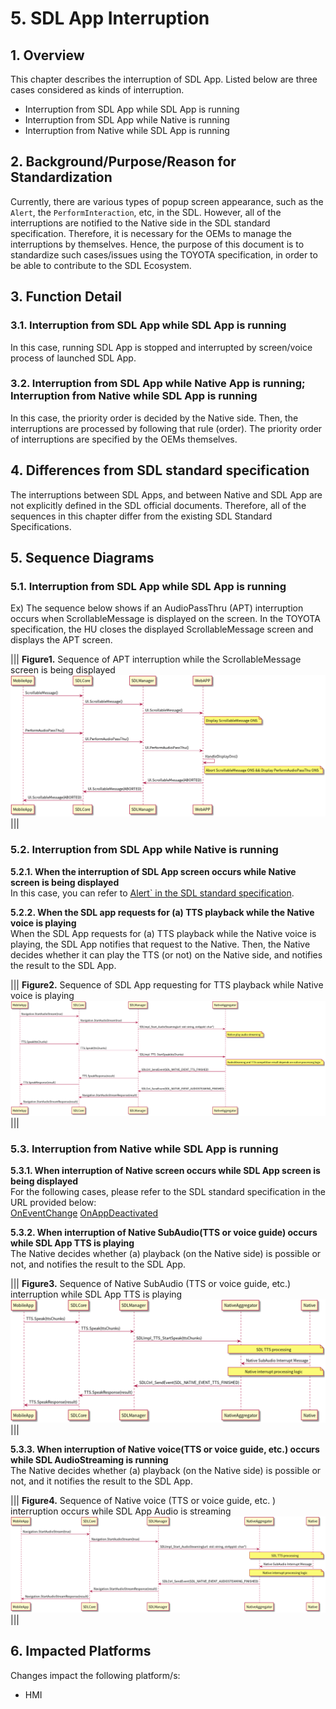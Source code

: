 # 5. SDL App Interruption

## 1. Overview
This chapter describes the interruption of SDL App.
Listed below are three cases considered as kinds of interruption.

- Interruption from SDL App while SDL App is running
- Interruption from SDL App while Native is running
- Interruption from Native while SDL App is running

## 2. Background/Purpose/Reason for Standardization
Currently, there are various types of popup screen appearance, such as the `Alert`, the `PerformInteraction`, etc, in the SDL.
However, all of the interruptions are notified to the Native side in the SDL standard specification. Therefore, it is necessary for the OEMs to manage the interruptions by themselves.
Hence, the purpose of this document is to standardize such cases/issues using the TOYOTA specification, in order to be able to contribute to the SDL Ecosystem.

## 3. Function Detail
### 3.1. Interruption from SDL App while SDL App is running
In this case, running SDL App is stopped and interrupted by screen/voice process of launched SDL App.

### 3.2. Interruption from SDL App while Native App is running; Interruption from Native while SDL App is running
In this case, the priority order is decided by the Native side. Then, the interruptions are processed by following that rule (order).
The priority order of interruptions are specified by the OEMs themselves.

## 4. Differences from SDL standard specification
The interruptions between SDL Apps, and between Native and SDL App are not explicitly defined in the SDL official documents.
Therefore, all of the sequences in this chapter differ from the existing SDL Standard Specifications.

## 5. Sequence Diagrams
### 5.1. Interruption from SDL App while SDL App is running
Ex) The sequence below shows if an AudioPassThru (APT) interruption occurs when ScrollableMessage is displayed on the screen.
In the TOYOTA specification, the HU closes the displayed ScrollableMessage screen and displays the APT screen.

|||
**Figure1.** Sequence of APT interruption while the ScrollableMessage screen is being displayed
![figure1.atp_interruption.png](./assets/figure1.atp_interruption.png)
|||

### 5.2.  Interruption from SDL App while Native is running
<b>5.2.1. When the interruption of SDL App screen occurs while Native screen is being displayed</b><br>
In this case, you can refer to [Alert` in the SDL standard specification](https://www.smartdevicelink.com/en/guides/hmi/ui/alert/).

<b>5.2.2. When the SDL app requests for (a) TTS playback while the Native voice is playing</b><br>
When the SDL App requests for (a) TTS playback while the Native voice is playing, the SDL App notifies that request to the Native.
Then, the Native decides whether it can play the TTS (or not) on the Native side, and notifies the result to the SDL App.

|||
**Figure2.** Sequence of SDL App requesting for TTS playback while Native voice is playing
![figure2.sdl_app_requesting_for_tts_playback.png](./assets/figure2.sdl_app_requesting_for_tts_playback.png)
|||

### 5.3. Interruption from Native while SDL App is running
<b>5.3.1. When interruption of Native screen occurs while SDL App screen is being displayed</b><br>
For the following cases, please refer to the SDL standard specification in the URL provided below:
<br>
[OnEventChange](https://www.smartdevicelink.com/en/guides/hmi/basiccommunication/oneventchanged/)
[OnAppDeactivated](https://www.smartdevicelink.com/en/guides/hmi/basiccommunication/onappdeactivated/)

<b>5.3.2. When interruption of Native SubAudio(TTS or voice guide) occurs while SDL App TTS is playing</b><br>
The Native decides whether (a) playback (on the Native side) is possible or not, and notifies the result to the SDL App.

|||
**Figure3.** Sequence of Native SubAudio (TTS or voice guide, etc.) interruption while SDL App TTS is playing
![figure3.native_subaudio_interruption.png](./assets/figure3.native_subaudio_interruption.png)
|||

<b>5.3.3. When interruption of Native voice(TTS or voice guide, etc.) occurs while SDL AudioStreaming is running</b><br>
The Native decides whether (a) playback (on the Native side) is possible or not, and it notifies the result to the SDL App.

|||
**Figure4.** Sequence of Native voice (TTS or voice guide, etc. ) interruption occurs while SDL App Audio is streaming
![figure4.native_voice_interruption.png](./assets/figure4.native_voice_interruption.png)
|||

## 6. Impacted Platforms
Changes impact the following platform/s:

- HMI
